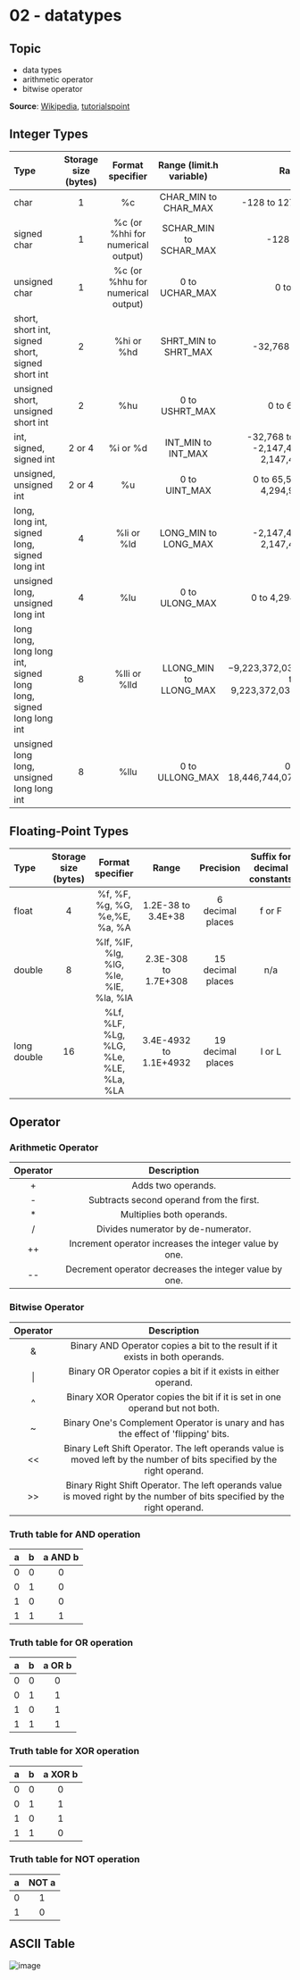 # 02 - datatypes

## Topic

- data types
- arithmetic operator
- bitwise operator

**Source**: [Wikipedia](https://en.wikipedia.org/wiki/C_data_types), [tutorialspoint](https://www.tutorialspoint.com/cprogramming/c_data_types.htm)

## Integer Types

| Type                                                             | Storage size (bytes) |         Format specifier          | Range (limit.h variable) |                          Range                          | Suffix for decimal constants |
| :--------------------------------------------------------------- | :------------------: | :-------------------------------: | :----------------------: | :-----------------------------------------------------: | :--------------------------: |
| char                                                             |          1           |                %c                 |   CHAR_MIN to CHAR_MAX   |                 -128 to 127 or 0 to 255                 |             n/a              |
| signed char                                                      |          1           | %c (or %hhi for numerical output) |  SCHAR_MIN to SCHAR_MAX  |                       -128 to 127                       |             n/a              |
| unsigned char                                                    |          1           | %c (or %hhu for numerical output) |      0 to UCHAR_MAX      |                        0 to 255                         |             n/a              |
| short, short int, signed short, signed short int                 |          2           |            %hi or %hd             |   SHRT_MIN to SHRT_MAX   |                    -32,768 to 32,767                    |             n/a              |
| unsigned short, unsigned short int                               |          2           |                %hu                |      0 to USHRT_MAX      |                       0 to 65,535                       |             n/a              |
| int, signed, signed int                                          |        2 or 4        |             %i or %d              |    INT_MIN to INT_MAX    |  -32,768 to 32,767 or -2,147,483,648 to 2,147,483,647   |             n/a              |
| unsigned, unsigned int                                           |        2 or 4        |                %u                 |      0 to UINT_MAX       |            0 to 65,535 or 0 to 4,294,967,295            |            u or U            |
| long, long int, signed long, signed long int                     |          4           |            %li or %ld             |   LONG_MIN to LONG_MAX   |             -2,147,483,648 to 2,147,483,647             |            l or L            |
| unsigned long, unsigned long int                                 |          4           |                %lu                |      0 to ULONG_MAX      |                   0 to 4,294,967,295                    |    both u or U and l or L    |
| long long, long long int, signed long long, signed long long int |          8           |           %lli or %lld            |  LLONG_MIN to LLONG_MAX  | −9,223,372,036,854,775,807 to 9,223,372,036,854,775,807 |           ll or LL           |
| unsigned long long, unsigned long long int                       |          8           |               %llu                |     0 to ULLONG_MAX      |             0 to 18,446,744,073,709,551,615             |   both u or U and ll or LL   |

## Floating-Point Types

| Type        | Storage size (bytes) |            Format specifier            |         Range          |     Precision     | Suffix for decimal constants |
| :---------- | :------------------: | :------------------------------------: | :--------------------: | :---------------: | :--------------------------: |
| float       |          4           |     %f, %F, %g, %G, %e,%E, %a, %A      |   1.2E-38 to 3.4E+38   | 6 decimal places  |            f or F            |
| double      |          8           | %lf, %lF, %lg, %lG, %le, %lE, %la, %lA |  2.3E-308 to 1.7E+308  | 15 decimal places |             n/a              |
| long double |          16          | %Lf, %LF, %Lg, %LG, %Le, %LE, %La, %LA | 3.4E-4932 to 1.1E+4932 | 19 decimal places |            l or L            |

## Operator

### Arithmetic Operator

| Operator |                      Description                       |
| :------: | :----------------------------------------------------: |
|    +     |                   Adds two operands.                   |
|    -     |        Subtracts second operand from the first.        |
|    \*    |               Multiplies both operands.                |
|    /     |           Divides numerator by de-numerator.           |
|    ++    | Increment operator increases the integer value by one. |
|    --    | Decrement operator decreases the integer value by one. |

### Bitwise Operator

| Operator |                                                        Description                                                        |
| :------: | :-----------------------------------------------------------------------------------------------------------------------: |
|    &     |                       Binary AND Operator copies a bit to the result if it exists in both operands.                       |
|    \|    |                              Binary OR Operator copies a bit if it exists in either operand.                              |
|    ^     |                       Binary XOR Operator copies the bit if it is set in one operand but not both.                        |
|    ~     |                     Binary One's Complement Operator is unary and has the effect of 'flipping' bits.                      |
|    <<    |  Binary Left Shift Operator. The left operands value is moved left by the number of bits specified by the right operand.  |
|    >>    | Binary Right Shift Operator. The left operands value is moved right by the number of bits specified by the right operand. |

### Truth table for AND operation

|  a  |  b  | a AND b |
| :-: | :-: | :-----: |
|  0  |  0  |    0    |
|  0  |  1  |    0    |
|  1  |  0  |    0    |
|  1  |  1  |    1    |

### Truth table for OR operation

|  a  |  b  | a OR b |
| :-: | :-: | :----: |
|  0  |  0  |   0    |
|  0  |  1  |   1    |
|  1  |  0  |   1    |
|  1  |  1  |   1    |

### Truth table for XOR operation

|  a  |  b  | a XOR b |
| :-: | :-: | :-----: |
|  0  |  0  |    0    |
|  0  |  1  |    1    |
|  1  |  0  |    1    |
|  1  |  1  |    0    |

### Truth table for NOT operation

|  a  | NOT a |
| :-: | :---: |
|  0  |   1   |
|  1  |   0   |

## ASCII Table

![image](https://bournetocode.com/projects/GCSE_Computing_Fundamentals/pages/img/ascii_table_lge.png)
